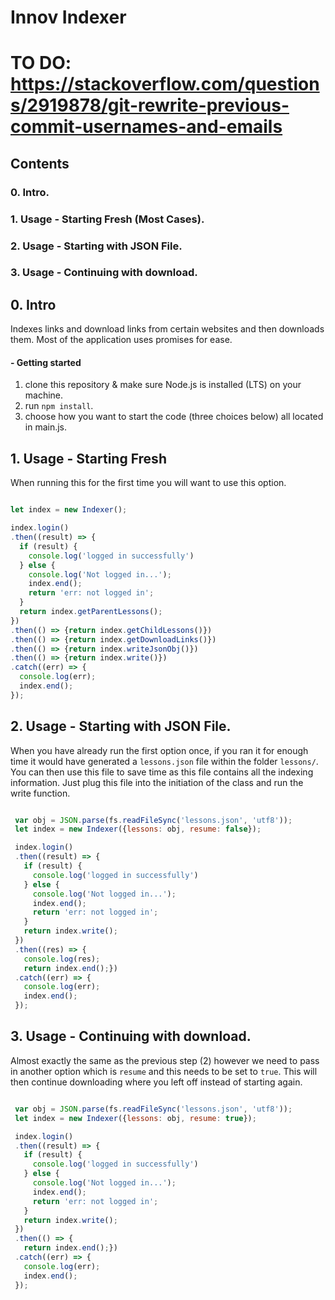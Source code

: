 # Innov Indexer #
# TO DO: https://stackoverflow.com/questions/2919878/git-rewrite-previous-commit-usernames-and-emails
## Contents
### 0. Intro.
### 1. Usage - Starting Fresh (Most Cases).
### 2. Usage - Starting with JSON File.
### 3. Usage - Continuing with download.

## 0. Intro
  Indexes links and download links from certain websites and then downloads them.
  Most of the application uses promises for ease.
#### - Getting started
1. clone this repository & make sure Node.js is installed (LTS) on your machine.
2. run `npm install`.
3. choose how you want to start the code (three choices below) all located in main.js.

## 1. Usage - Starting Fresh
 When running this for the first time you will want to use this option.

```javascript

let index = new Indexer();

index.login()
.then((result) => {
  if (result) {
    console.log('logged in successfully')
  } else {
    console.log('Not logged in...');
    index.end();
    return 'err: not logged in';
  }
  return index.getParentLessons();
})
.then(() => {return index.getChildLessons()})
.then(() => {return index.getDownloadLinks()})
.then(() => {return index.writeJsonObj()})
.then(() => {return index.write()})
.catch((err) => {
  console.log(err);
  index.end();
});

```

## 2. Usage - Starting with JSON File.
 When you have already run the first option once, if you ran it for enough time
 it would have generated a `lessons.json` file within the folder `lessons/`.
 You can then use this file to save time as this file contains all the indexing information.
 Just plug this file into the initiation of the class and run the write function.

```javascript

 var obj = JSON.parse(fs.readFileSync('lessons.json', 'utf8'));
 let index = new Indexer({lessons: obj, resume: false});

 index.login()
 .then((result) => {
   if (result) {
     console.log('logged in successfully')
   } else {
     console.log('Not logged in...');
     index.end();
     return 'err: not logged in';
   }
   return index.write();
 })
 .then((res) => {
   console.log(res);
   return index.end();})
 .catch((err) => {
   console.log(err);
   index.end();
 });

```

## 3. Usage - Continuing with download.
 Almost exactly the same as the previous step (2) however we need to pass in another
 option which is `resume` and this needs to be set to `true`.
 This will then continue downloading where you left off instead of starting again.

```javascript

 var obj = JSON.parse(fs.readFileSync('lessons.json', 'utf8'));
 let index = new Indexer({lessons: obj, resume: true});

 index.login()
 .then((result) => {
   if (result) {
     console.log('logged in successfully')
   } else {
     console.log('Not logged in...');
     index.end();
     return 'err: not logged in';
   }
   return index.write();
 })
 .then(() => {
   return index.end();})
 .catch((err) => {
   console.log(err);
   index.end();
 });

```
